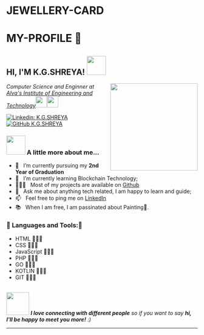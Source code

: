 # JEWELLERY-CARD


# MY-PROFILE 🤩

<h2> HI, I'M  K.G.SHREYA! <img src="https://media.giphy.com/media/mGcNjsfWAjY5AEZNw6/giphy.gif" width="50"></h2>
<img align='right' src="https://media.giphy.com/media/ieyl9zmCjO4b4t6qoY/giphy.gif" width="230">
<p><em>Computer Science and Enginner at <a href="http://aiet.org.in">Alva's Institute of Engineering and Technology</a><img src="https://media.giphy.com/media/fYSnHlufseco8Fh93Z/giphy.gif" width="30"><img src="https://media.giphy.com/media/WUlplcMpOCEmTGBtBW/giphy.gif" width="30"> 
</em></p>


[![Linkedin: K.G.SHREYA](https://img.shields.io/badge/-K.G.SHREYA-blue?style=flat-square&logo=Linkedin&logoColor=white&link=https://www.linkedin.com/in/thaianebraga/)](https://linkedin.com/in/k-g-shreya-b6a802241)
[![GitHub K.G.SHREYA](https://img.shields.io/github/followers/Shreya2012p?label=K.G.SHREYA&style=social)](https://github.com/Shreya2012p)


### <img src="https://media.giphy.com/media/VgCDAzcKvsR6OM0uWg/giphy.gif" width="50"> A little more about me...  
- 🔭 &nbsp; I’m currently pursuing my **2nd Year of Graduation**
- 🌱 &nbsp; I’m currently learning Blockchain Technology; 
- 👨🏻‍💻 &nbsp; Most of my projects are available on [Github](https://github.com/Shreya2012p?tab=repositories)
- 💬 &nbsp; Ask me about anything tech related, I am happy to learn and guide;
- 📫 &nbsp; Feel free to ping me on [LinkedIn](https://linkedin.com/in/k-g-shreya-b6a802241)
- 📚 &nbsp; When I am free, I am passinated about Painting🎨.

### 🔨 Languages and Tools:📜
- HTML 👨🏻‍💻
- CSS  👨🏻‍💻
- JavaScript 👨🏻‍💻
- PHP 👨🏻‍💻
- GO  👨🏻‍💻
- KOTLIN 👨🏻‍💻
- GIT 👨🏻‍💻
<br>
<img src="https://media.giphy.com/media/LnQjpWaON8nhr21vNW/giphy.gif" width="60"> <em><b>I love connecting with different people</b> so if you want to say <b>hi, I'll be happy to meet you more!</b> :)</em>

---
